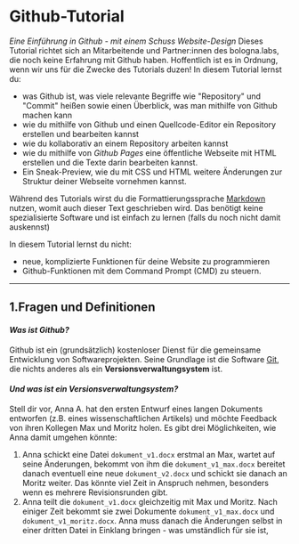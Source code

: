 # Github-Tutorial
*Eine Einführung in Github - mit einem Schuss Website-Design*
Dieses Tutorial richtet sich an Mitarbeitende und Partner:innen des bologna.labs, die noch keine Erfahrung mit Github haben. Hoffentlich ist es in Ordnung, wenn wir uns für die Zwecke des Tutorials duzen!
In diesem Tutorial lernst du:
* was Github ist, was viele relevante Begriffe wie "Repository" und "Commit" heißen sowie einen Überblick, was man mithilfe von Github machen kann
* wie du mithilfe von Github und einen Quellcode-Editor ein Repository erstellen und bearbeiten kannst
* wie du kollaborativ an einem Repository arbeiten kannst
* wie du mithilfe von *Github Pages* eine öffentliche Webseite mit HTML erstellen und die Texte darin bearbeiten kannst.
* Ein Sneak-Preview, wie du mit CSS und HTML weitere Änderungen zur Struktur deiner Webseite vornehmen kannst.

Während des Tutorials wirst du die Formattierungssprache [Markdown](https://docs.github.com/en/get-started/writing-on-github/getting-started-with-writing-and-formatting-on-github/basic-writing-and-formatting-syntax) nutzen, womit auch dieser Text geschrieben wird. Das benötigt keine spezialisierte Software und ist einfach zu lernen (falls du noch nicht damit auskennst)

In diesem Tutorial lernst du nicht:
* neue, komplizierte Funktionen für deine Website zu programmieren
* Github-Funktionen mit dem Command Prompt (CMD) zu steuern.

<hr>

## 1.Fragen und Definitionen

#### *Was ist Github?*
Github ist ein (grundsätzlich) kostenloser Dienst für die gemeinsame Entwicklung von Softwareprojekten. Seine Grundlage ist die Software [Git](https://de.wikipedia.org/wiki/Git), die nichts anderes als ein **Versionsverwaltungsystem** ist.

#### *Und was ist ein Versionsverwaltungsystem?*
Stell dir vor, Anna A. hat den ersten Entwurf eines langen Dokuments entworfen (z.B. eines wissenschaftlichen Artikels) und möchte Feedback von ihren Kollegen Max und Moritz holen. Es gibt drei Möglichkeiten, wie Anna damit umgehen könnte:
1. Anna schickt eine Datei ``dokument_v1.docx`` erstmal an Max, wartet auf seine Änderungen, bekommt von ihm die ``dokument_v1_max.docx`` bereitet danach eventuell eine neue ``dokument_v2.docx`` und schickt sie danach an Moritz weiter. Das könnte viel Zeit in Anspruch nehmen, besonders wenn es mehrere Revisionsrunden gibt.
2. Anna teilt die ``dokument_v1.docx`` gleichzeitig mit Max und Moritz. Nach einiger Zeit bekommt sie zwei Dokumente ``dokument_v1_max.docx`` und ``dokument_v1_moritz.docx``. Anna muss danach die Änderungen selbst in einer dritten Datei in Einklang bringen - was umständlich für sie ist, 
